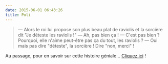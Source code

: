 ```yaml
---
date: 2015-06-01 06:43:26
title: Poli
---
```


> — Alors le roi lui propose son plus beau plat de raviolis et la sorcière dit "Je déteste les raviolis !"
> — Ah, pas bien ça !
> — C'est pas bien ? Pourquoi, elle n'aime peut-être pas ça du tout, les raviolis ?
> — Oui mais pas dire "déteste", la sorcière ! Dire "non, merci" !

Au passage, pour en savoir sur cette histoire géniale... [Cliquez ici](https://youtu.be/7LSQWUTPb0Y) !
